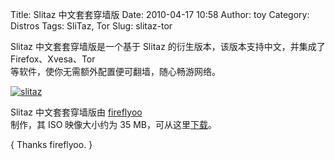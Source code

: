 Title: Slitaz 中文套套穿墙版
Date: 2010-04-17 10:58
Author: toy
Category: Distros
Tags: SliTaz, Tor
Slug: slitaz-tor

Slitaz 中文套套穿墙版是一个基于 Slitaz
的衍生版本，该版本支持中文，并集成了  
Firefox、Xvesa、Tor  
等软件，使你无需额外配置便可翻墙，随心畅游网络。

[![slitaz](http://i.linuxtoy.org/images/2010/04/thumb-slitaz.png)](http://i.linuxtoy.org/images/2010/04/slitaz.png)

Slitaz 中文套套穿墙版由 [fireflyoo](http://slitaz-cn.5d6d.com)  
制作，其 ISO 映像大小约为 35
MB，可从这里[下载](http://slitaz-cn.5d6d.com/thread-264-1-1.html)。

{ Thanks fireflyoo. }
